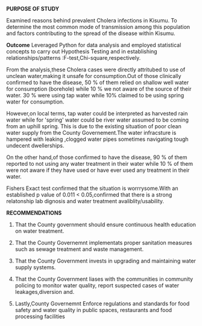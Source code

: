 **PURPOSE OF STUDY**

Examined reasons behind prevalent Cholera infections in Kisumu.
To determine the most common mode of transmission among this population and factors contributing to the spread of the disease within Kisumu.

**Outcome**
Leveraged Python for data analysis and employed statistical concepts to carry out Hypothesis Testing and in establishing relationships/patterns :F-test,Chi-square,respectively.

From the analysis,these Cholera cases were directly attritubed to use of unclean water,making it unsafe for consumption.Out of those clinically confirmed to have the disease, 50 % of them relied on shallow well water for consumption (borehole) while 10 % we not aware of the source of their water. 30 % were using tap water while 10% claimed to be using spring water for consumption.

However,on local terms, tap water could be interpreted as harvested rain water while for 'spring' water could be river water assumed to be coming from an uphill spring. This is due to the existing situation of poor clean water supply from the County Governement.The water infracsture is hampered with leaking ,clogged water pipes sometimes navigating tough undecent dwellerships.

On the other hand,of those confirmed to have the disease, 90 % of them reported to not using any water treatment in their water while 10 % of them were not aware if they have used or have ever used any treatment in their water.

Fishers Exact test confirmed that the situation is worrrysome.With an established  p value of 0.011 < 0.05,confirmed that there is a strong relatonship lab dignosis and water treatment avaliblity/usability. 

**RECOMMENDATIONS**

1.	That the County government should ensure continuous health education on water treatment.

2.	That the County Governemnt implementats proper sanitation measures such as sewage treatment and waste management.

3.	That the County Government invests in upgrading and maintaining water supply systems.

4.	That the County Government liases with the communities in community policing to monitor water quality, report suspected cases of water leakages,diversion and.

5.	Lastly,County Governemnt Enforce regulations and standards for food safety and water quality in public spaces, restaurants and food processing facilities

